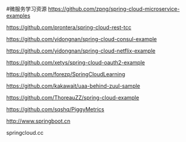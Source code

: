 #微服务学习资源
https://github.com/zpng/spring-cloud-microservice-examples

https://github.com/prontera/spring-cloud-rest-tcc

https://github.com/yidongnan/spring-cloud-consul-example

https://github.com/yidongnan/spring-cloud-netflix-example

https://github.com/xetys/spring-cloud-oauth2-example

https://github.com/forezp/SpringCloudLearning

https://github.com/kakawait/uaa-behind-zuul-sample

https://github.com/ThoreauZZ/spring-cloud-example

https://github.com/sqshq/PiggyMetrics

http://www.springboot.cn

springcloud.cc